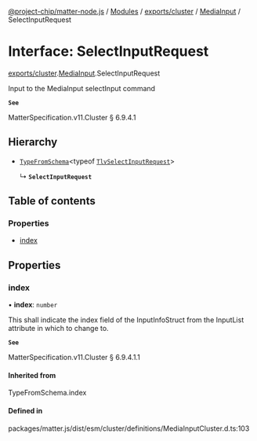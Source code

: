 [@project-chip/matter-node.js](../README.md) / [Modules](../modules.md) / [exports/cluster](../modules/exports_cluster.md) / [MediaInput](../modules/exports_cluster.MediaInput.md) / SelectInputRequest

# Interface: SelectInputRequest

[exports/cluster](../modules/exports_cluster.md).[MediaInput](../modules/exports_cluster.MediaInput.md).SelectInputRequest

Input to the MediaInput selectInput command

**`See`**

MatterSpecification.v11.Cluster § 6.9.4.1

## Hierarchy

- [`TypeFromSchema`](../modules/exports_tlv.md#typefromschema)\<typeof [`TlvSelectInputRequest`](../modules/exports_cluster.MediaInput.md#tlvselectinputrequest)\>

  ↳ **`SelectInputRequest`**

## Table of contents

### Properties

- [index](exports_cluster.MediaInput.SelectInputRequest.md#index)

## Properties

### index

• **index**: `number`

This shall indicate the index field of the InputInfoStruct from the InputList attribute in which to change
to.

**`See`**

MatterSpecification.v11.Cluster § 6.9.4.1.1

#### Inherited from

TypeFromSchema.index

#### Defined in

packages/matter.js/dist/esm/cluster/definitions/MediaInputCluster.d.ts:103
